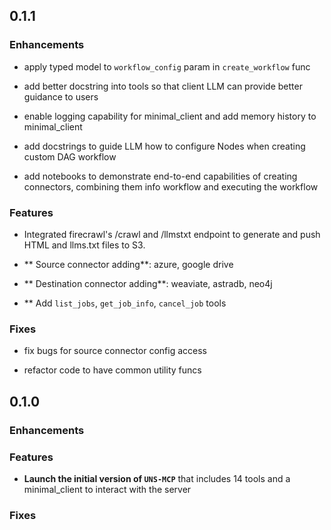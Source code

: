 ## 0.1.1

### Enhancements

- apply typed model to `workflow_config` param in `create_workflow` func

- add better docstring into tools so that client LLM can provide better guidance to users

- enable logging capability for minimal_client and add memory history to minimal_client

- add docstrings to guide LLM how to configure Nodes when creating custom DAG workflow

- add notebooks to demonstrate end-to-end capabilities of creating connectors, combining them info workflow and executing the workflow

### Features
- Integrated firecrawl's /crawl and /llmstxt endpoint to generate and push HTML and llms.txt files to S3.

- ** Source connector adding**: azure, google drive

- ** Destination connector adding**: weaviate, astradb, neo4j

- ** Add `list_jobs`, `get_job_info`, `cancel_job` tools

### Fixes

- fix bugs for source connector config access

- refactor code to have common utility funcs


## 0.1.0

### Enhancements

### Features

- **Launch the initial version of `UNS-MCP`** that includes 14 tools and a minimal_client to interact with the server

### Fixes
